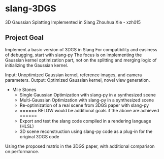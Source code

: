 # slang-3DGS
3D Gaussian Splatting Implemented in Slang
Zhouhua Xie - xzh015

## Project Goal
Implement a basic version of 3DGS in Slang
For compatibility and easiness of debugging, start with slang-py
The focus is on implementing the Gaussian kernel optimization part, not on the splitting and merging logic of initializing the Gaussian kernel.

Input: Unoptimized Gaussian kernel, reference images, and camera parameters.
Output: Optimized Gaussian kernel, novel view generation.

- Mile Stones
  - Single Gaussian Optimization with slang-py in a synthesized scene
  - Multi-Gaussian Optimization with slang-py in a synthesized scene
  - Re-optimization of a real scene from 3DGS paper with slang-py
  -  ====== BELOW would be additional goals if the above are achieved ======
  - Export and test the slang code compiled in a rendering language (HLSL)
  - 3D scene reconstruction using slang-py code as a plug-in for the original 3DGS code

Using the proposed matrix in the 3DGS paper, with additional comparison on performance.
